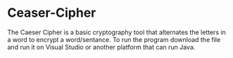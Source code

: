 # Ceaser-Cipher
The Caeser Cipher is a basic cryptography tool that alternates the letters in a word to encrypt a word/sentance. 
To run the program download the file and run it on Visual Studio or another platform that can run Java.
